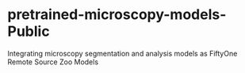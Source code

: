 # pretrained-microscopy-models-Public
Integrating microscopy segmentation and analysis models as FiftyOne Remote Source Zoo Models
